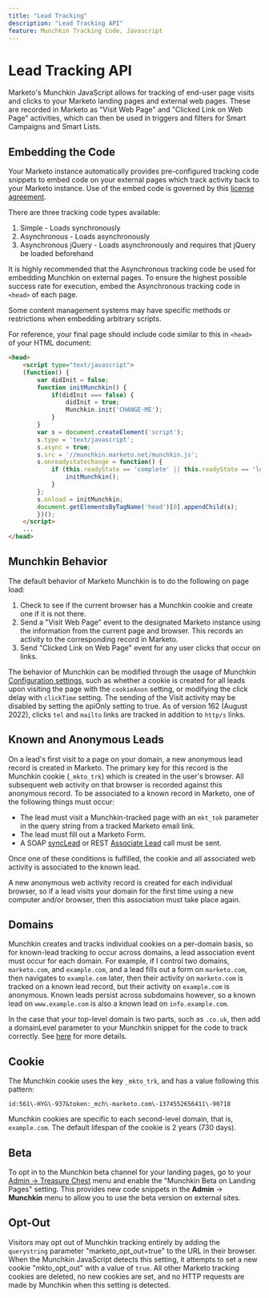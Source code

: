 ```yaml
---
title: "Lead Tracking"
description: "Lead Tracking API"
feature: Munchkin Tracking Code, Javascript
---
```


# Lead Tracking API

Marketo's Munchkin JavaScript allows for tracking of end-user page visits and clicks to your Marketo landing pages and external web pages. These are recorded in Marketo as "Visit Web Page" and "Clicked Link on Web Page" activities, which can then be used in triggers and filters for Smart Campaigns and Smart Lists.

## Embedding the Code

Your Marketo instance automatically provides pre-configured tracking code snippets to embed code on your external pages which track activity back to your Marketo instance. Use of the embed code is governed by this [license agreement](../munchkin-license.pdf).

There are three tracking code types available:

1. Simple - Loads synchronously
1. Asynchronous - Loads asynchronously
1. Asynchronous jQuery - Loads asynchronously and requires that jQuery be loaded beforehand

It is highly recommended that the Asynchronous tracking code be used for embedding Munchkin on external pages. To ensure the highest possible success rate for execution, embed the Asynchronous tracking code in `<head>` of each page.

Some content management systems may have specific methods or restrictions when embedding arbitrary scripts.

For reference, your final page should include code similar to this in `<head>` of your HTML document:

```html
<head>
    <script type="text/javascript">
    (function() {
        var didInit = false;
        function initMunchkin() {
            if(didInit === false) {
                didInit = true;
                Munchkin.init('CHANGE-ME');
            }
        }
        var s = document.createElement('script');
        s.type = 'text/javascript';
        s.async = true;
        s.src = '//munchkin.marketo.net/munchkin.js';
        s.onreadystatechange = function() {
            if (this.readyState == 'complete' || this.readyState == 'loaded') {
                initMunchkin();
            }
        };
        s.onload = initMunchkin;
        document.getElementsByTagName('head')[0].appendChild(s);
        })();
    </script>
    ...
</head>
```

## Munchkin Behavior

The default behavior of Marketo Munchkin is to do the following on page load:

1. Check to see if the current browser has a Munchkin cookie and create one if it is not there.
1. Send a "Visit Web Page" event to the designated Marketo instance using the information from the current page and browser. This records an activity to the corresponding record in Marketo.
1. Send "Clicked Link on Web Page" event for any user clicks that occur on links.

The behavior of Munchkin can be modified through the usage of Munchkin [Configuration settings](lead-tracking.md#lead-tracking-api), such as whether a cookie is created for all leads upon visiting the page with the `cookieAnon` setting, or modifying the click delay with `clickTime` setting. The sending of the Visit activity may be disabled by setting the apiOnly setting to true. As of version 162 (August 2022), clicks `tel` and `mailto` links are tracked in addition to `http/s` links.

## Known and Anonymous Leads

On a lead's first visit to a page on your domain, a new anonymous lead record is created in Marketo. The primary key for this record is the Munchkin cookie (`_mkto_trk`) which is created in the user's browser. All subsequent web activity on that browser is recorded against this anonymous record. To be associated to a known record in Marketo, one of the following things must occur:

- The lead must visit a Munchkin-tracked page with an `mkt_tok` parameter in the query string from a tracked Marketo email link.
- The lead must fill out a Marketo Form.
- A SOAP [syncLead](../soap-api/leads.md) or REST [Associate Lead](https://developer.adobe.com/marketo-apis/api/mapi/#tag/Leads/operation/associateLeadUsingPOST) call must be sent.

Once one of these conditions is fulfilled, the cookie and all associated web activity is associated to the known lead.

A new anonymous web activity record is created for each individual browser, so if a lead visits your domain for the first time using a new computer and/or browser, then this association must take place again.

## Domains

Munchkin creates and tracks individual cookies on a per-domain basis, so for known-lead tracking to occur across domains, a lead association event must occur for each domain. For example, if I control two domains, `marketo.com`, and `example.com`, and a lead fills out a form on `marketo.com`, then navigates to `example.com` later, then their activity on `marketo.com` is tracked on a known lead record, but their activity on `example.com` is anonymous. Known leads persist across subdomains however, so a known lead on `www.example.com` is also a known lead on `info.example.com`.

In the case that your top-level domain is two parts, such as `.co.uk`, then add a domainLevel parameter to your Munchkin snippet for the code to track correctly. See [here](lead-tracking.md#domains) for more details.

## Cookie

The Munchkin cookie uses the key `_mkto_trk`, and has a value following this pattern:

`id:561\-HYG\-937&token:_mch\-marketo.com\-1374552656411\-90718`

Munchkin cookies are specific to each second-level domain, that is, `example.com`. The default lifespan of the cookie is 2 years (730 days).

## Beta

To opt in to the Munchkin beta channel for your landing pages, go to your [Admin -> Treasure Chest](https://experienceleague.adobe.com/en/docs/marketo/using/product-docs/administration/settings/enable-or-disable-treasure-chest-features) menu and enable the "Munchkin Beta on Landing Pages" setting. This provides new code snippets in the **Admin** ->  **Munchkin** menu to allow you to use the beta version on external sites.

## Opt-Out

Visitors may opt out of Munchkin tracking entirely by adding the `querystring` parameter "marketo_opt_out=true" to the URL in their browser. When the Munchkin JavaScript detects this setting, it attempts to set a new cookie "mkto_opt_out" with a value of `true`. All other Marketo tracking cookies are deleted, no new cookies are set, and no HTTP requests are made by Munchkin when this setting is detected.

